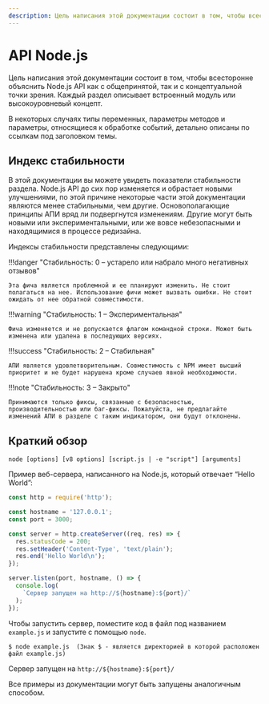 ```yaml
---
description: Цель написания этой документации состоит в том, чтобы всесторонне объяснить Node.js API как с общепринятой, так и с концептуальной точки зрения
---
```


# API Node.js

Цель написания этой документации состоит в том, чтобы всесторонне объяснить Node.js API как с общепринятой, так и с концептуальной точки зрения. Каждый раздел описывает встроенный модуль или высокоуровневый концепт.

В некоторых случаях типы переменных, параметры методов и параметры, относящиеся к обработке событий, детально описаны по ссылкам под заголовком темы.

## Индекс стабильности

В этой документации вы можете увидеть показатели стабильности раздела. Node.js API до сих пор изменяется и обрастает новыми улучшениями, по этой причине некоторые части этой документации являются менее стабильными, чем другие. Основополагающие принципы АПИ вряд ли подвергнутся изменениям. Другие могут быть новыми или экспериментальными, или же вовсе небезопасными и находящимися в процессе редизайна.

Индексы стабильности представлены следующими:

!!!danger "Стабильность: 0 – устарело или набрало много негативных отзывов"

    Эта фича является проблемной и ее планируют изменить. Не стоит полагаться на нее. Использование фичи может вызвать ошибки. Не стоит ожидать от нее обратной совместимости.

!!!warning "Стабильность: 1 – Экспериментальная"

    Фича изменяется и не допускается флагом командной строки. Может быть изменена или удалена в последующих версиях.

!!!success "Стабильность: 2 – Стабильная"

    АПИ является удовлетворительным. Совместимость с NPM имеет высший приоритет и не будет нарушена кроме случаев явной необходимости.

!!!note "Стабильность: 3 – Закрыто"

    Принимаются только фиксы, связанные с безопасностью, производительностью или баг-фиксы. Пожалуйста, не предлагайте изменений АПИ в разделе с таким индикатором, они будут отклонены.

## Краткий обзор

```
node [options] [v8 options] [script.js | -e "script"] [arguments]
```

Пример веб-сервера, написанного на Node.js, который отвечает “Hello World”:

```js
const http = require('http');

const hostname = '127.0.0.1';
const port = 3000;

const server = http.createServer((req, res) => {
  res.statusCode = 200;
  res.setHeader('Content-Type', 'text/plain');
  res.end('Hello World\n');
});

server.listen(port, hostname, () => {
  console.log(
    `Сервер запущен на http://${hostname}:${port}/`
  );
});
```

Чтобы запустить сервер, поместите код в файл под названием `example.js` и запустите с помощью `node`.

```
$ node example.js  (Знак $ - является директорией в которой расположен файл example.js)
```

Сервер запущен на `http://${hostname}:${port}/`

Все примеры из документации могут быть запущены аналогичным способом.
